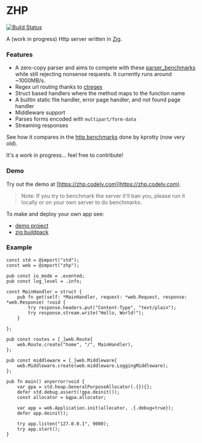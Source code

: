 # ZHP

[![Build Status](https://travis-ci.org/frmdstryr/zhp.svg?branch=master)](https://travis-ci.org/frmdstryr/zhp)

A (work in progress) Http server written in [Zig](https://ziglang.org/).

### Features

- A zero-copy parser and aims to compete with these [parser_benchmarks](https://github.com/rust-bakery/parser_benchmarks/tree/master/http)
while still rejecting nonsense requests. It currently runs around ~1000MB/s.
- Regex url routing thanks to [ctregex](https://github.com/alexnask/ctregex.zig)
- Struct based handlers where the method maps to the function name
- A builtin static file handler, error page handler, and not found page handler
- Middleware support
- Parses forms encoded with `multipart/form-data`
- Streaming responses

See how it compares in the [http benchmarks](https://gist.github.com/kprotty/3f369f46293a421f09190b829cfb48f7#file-newresults-md)
done by kprotty (now very old).

It's a work in progress... feel free to contribute!


### Demo

Try out the demo at [https://zhp.codelv.com](https://zhp.codelv.com).

> Note: If you try to benchmark the server it'll ban you, please run it locally
> or on your own server to do benchmarks.

To make and deploy your own app see:
- [demo project](https://github.com/frmdstryr/zhp-demo)
- [zig buildpack](https://github.com/frmdstryr/zig-buildpack)


### Example

```zig
const std = @import("std");
const web = @import("zhp");

pub const io_mode = .evented;
pub const log_level = .info;

const MainHandler = struct {
    pub fn get(self: *MainHandler, request: *web.Request, response: *web.Response) !void {
        try response.headers.put("Content-Type", "text/plain");
        try response.stream.write("Hello, World!");
    }

};

pub const routes = [_]web.Route{
    web.Route.create("home", "/", MainHandler),
};

pub const middleware = [_]web.Middleware{
    web.Middleware.create(web.middleware.LoggingMiddleware);
};

pub fn main() anyerror!void {
    var gpa = std.heap.GeneralPurposeAllocator(.{}){};
    defer std.debug.assert(!gpa.deinit());
    const allocator = &gpa.allocator;

    var app = web.Application.init(allocator, .{.debug=true});
    defer app.deinit();

    try app.listen("127.0.0.1", 9000);
    try app.start();
}

```
